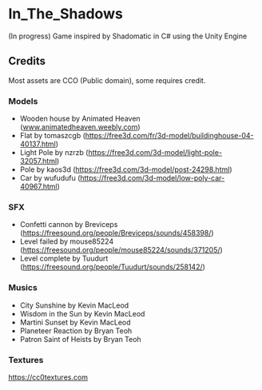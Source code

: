 # In_The_Shadows
(In progress) Game inspired by Shadomatic in C# using the Unity Engine

## Credits

Most assets are CCO (Public domain), some requires credit.

### Models

- Wooden house by Animated Heaven (www.animatedheaven.weebly.com)
- Flat by tomaszcgb (https://free3d.com/fr/3d-model/buildinghouse-04-40137.html)
- Light Pole by nzrzb (https://free3d.com/3d-model/light-pole-32057.html)
- Pole by kaos3d (https://free3d.com/3d-model/post-24298.html)
- Car by wufudufu (https://free3d.com/3d-model/low-poly-car-40967.html)


### SFX

- Confetti cannon by Breviceps <CC0> (https://freesound.org/people/Breviceps/sounds/458398/)
- Level failed by mouse85224 <CC0> (https://freesound.org/people/mouse85224/sounds/371205/)
- Level complete by Tuudurt <CC0> (https://freesound.org/people/Tuudurt/sounds/258142/)

### Musics

- City Sunshine by Kevin MacLeod <CC0>
- Wisdom in the Sun by Kevin MacLeod <CC0>
- Martini Sunset by Kevin MacLeod <CC0>
- Planeteer Reaction by Bryan Teoh <CC0>
- Patron Saint of Heists by Bryan Teoh <CC0>

### Textures

https://cc0textures.com